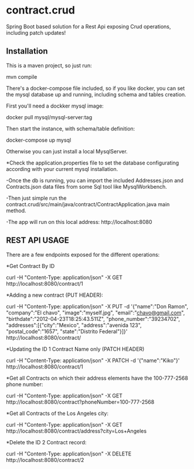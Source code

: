 # contract.crud
Spring Boot based solution for a Rest Api exposing Crud operations, including patch updates!

Installation
------------

This is a maven project, so just run:

  mvn compile

There's a docker-compose file included, so if you like docker, you can set the mysql database up and running, including schema and tables creation.

First you'll need a dockker mysql image:

  docker pull mysql/mysql-server:tag

Then start the instance, with schema/table definition:

  docker-compose up mysql
  
Otherwise you can just install a local MysqlServer.

*Check the application.properties file to set the database configurating according with your current mysql installation.

-Once the db is running, you can import the included Addresses.json and Contracts.json data files from some Sql tool like MysqlWorkbench.

-Then just simple run the contract.crud/src/main/java/contract/ContractApplication.java main method.

-The app will run on this local address: http://localhost:8080

REST API USAGE
--------------

There are a few endpoints exposed for the different operations:

*Get Contract By ID

curl -H "Content-Type: application/json" -X GET http://localhost:8080/contract/1
  
*Adding a new contract (PUT HEADER):

curl -H "Content-Type: application/json" -X PUT -d '{"name":"Don Ramon", "company":"El chavo", "image":"myself.jpg", "email":"chavo@gmail.com", "birthdate":"2012-04-23T18:25:43.511Z", "phone_number":"39234702", "addresses":[{"city":"Mexico", "address":"avenida 123", "postal_code":"1657", "state":"Distrito Federal"}]}' http://localhost:8080/contract/

*Updating the ID 1 Contract Name only (PATCH HEADER)

curl -H "Content-Type: application/json" -X PATCH -d '{"name":"Kiko"}' http://localhost:8080/contract/1

*Get all Contracts on which their address elements have the 100-777-2568 phone number:

curl -H "Content-Type: application/json" -X GET http://localhost:8080/contract?phoneNumber=100-777-2568

*Get all Contracts of the Los Angeles city:

curl -H "Content-Type: application/json" -X GET http://localhost:8080/contract/address?city=Los+Angeles

*Delete the ID 2 Contract record:

curl -H "Content-Type: application/json" -X DELETE http://localhost:8080/contract/2


